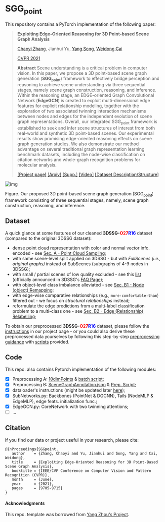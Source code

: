 # SGG<sub>point</sub>

This repository contains a PyTorch implementation of the following paper:

> **Exploiting Edge-Oriented Reasoning for 3D Point-based Scene Graph Analysis**
>
> [Chaoyi Zhang](https://chaoyivision.github.io/), Jianhui Yu, [Yang Song](http://www.cse.unsw.edu.au/~ysong/), [Weidong Cai](https://www.sydney.edu.au/engineering/about/our-people/academic-staff/tom-cai.html)
>
> [CVPR 2021](https://openaccess.thecvf.com/content/CVPR2021/html/Zhang_Exploiting_Edge-Oriented_Reasoning_for_3D_Point-Based_Scene_Graph_Analysis_CVPR_2021_paper.html)
>
> **Abstract** Scene understanding is a critical problem in computer vision. In this paper, we propose a 3D point-based scene graph generation (<b>SGG<sub>point</sub></b>) framework to effectively bridge perception and reasoning to achieve scene understanding via three sequential stages, namely scene graph construction, reasoning, and inference. Within the reasoning stage, an EDGE-oriented Graph Convolutional Network (<b>EdgeGCN</b>) is created to exploit multi-dimensional edge features for explicit relationship modeling, together with the exploration of two associated twinning interaction mechanisms between nodes and edges for the independent evolution of scene graph representations. Overall, our integrated SGG<sub>point</sub> framework is established to seek and infer scene structures of interest from both real-world and synthetic 3D point-based scenes. Our experimental results show promising edge-oriented reasoning effects on scene graph generation studies. We also demonstrate our method advantage on several traditional graph representation learning benchmark datasets, including the node-wise classification on citation networks and whole-graph recognition problems for molecular analysis.
>
> [[Project page]](https://SGGpoint.github.io/) [[Arxiv]](https://arxiv.org/pdf/2103.05558.pdf) [[Supp.]](https://sggpoint.github.io/supplementary.pdf) [[Video]](https://sggpoint.github.io/#video) [[Dataset Description/Structure]](https://chaoyivision.github.io/SGGpoint/)

![img](docs/teaser.png)

Figure. Our proposed 3D point-based scene graph generation (SGG<sub>point</sub>) framework consisting of three sequential stages, namely, scene graph construction, reasoning, and inference.

## Dataset

A quick glance at some features of our cleaned <b>3DSSG-<font color="red">O27</font><font color="blue">R16</font></b> dataset (compared to the original 3DSSG dataset):
* dense point cloud representation with color and normal vector info. encoded - see [Sec. A - Point Cloud Sampling](https://chaoyivision.github.io/SGGpoint/#a-point-cloud-sampling);
* with same scene-level split applied on 3DSSG - but with <i>FullScenes (i.e., original graphs)</i> instead of SubScenes (subgraphs of 4-9 nodes in 3DSSG);
* with small / partial scenes of low quality excluded - see this [list](http://campar.in.tum.de/files/3RScan/partial.txt) (officially announced in 3DSSG's [FAQ Page](https://github.com/WaldJohannaU/3RScan/blob/master/FAQ.md#some-scenes-in-3rscan-seem-to-be-quite-small--partial-whys-that));
* with object-level class imbalance alleviated - see [Sec. B1 - Node (object) Remapping](https://chaoyivision.github.io/SGGpoint/#b-updates-on-scene-graph-annotations);
* with edge-wise comparative relationships (e.g., `more-comfortable-than`) filtered out - we focus on <i>structural relationships</i> instead;
* reformulate the edge predictions from a multi-label classification problem to a multi-class one - see [Sec. B2 - Edge (Relationship) Relabelling](https://chaoyivision.github.io/SGGpoint/#b-updates-on-scene-graph-annotations);

To obtain our preprocessed <b>3DSSG-<font color="red">O27</font><font color="blue">R16</font></b> dataset, please follow the [instructions](https://sggpoint.github.io/#dataset) in our project page - or you could also derive these preprocessed data yourselves by following this step-by-step [preprocessing guidance](https://chaoyivision.github.io/SGGpoint/#dataset-preprocessing) with [scripts](https://github.com/chaoyivision/SGGpoint/blob/main/preprocessing/) provided. 

## Code 

This repo. also contains Pytorch implementation of the following modules:
- [x] Preprocessing A: [10dimPoints](https://chaoyivision.github.io/SGGpoint/#a-point-cloud-sampling) & [batch script](https://github.com/chaoyivision/SGGpoint/blob/main/preprocessing/point_cloud_sampling.bash);
- [x] Preprocessing B: [SceneGraphAnnotation.json](https://chaoyivision.github.io/SGGpoint/#b-updates-on-scene-graph-annotations) & [Prep. Script](https://github.com/chaoyivision/SGGpoint/blob/main/preprocessing/scene_graph_remapping.ipynb);
- [x] dataloader's instructions (might be updated later [here](https://chaoyivision.github.io/SGGpoint/#last-few-steps));
- [x] SubNetworks.py: Backbones (PointNet & DGCNN), Tails (NodeMLP & EdgeMLP), edge feats. initialization func.;
- [x] EdgeGCN.py: CoreNetwork with two twinning attentions;
- [ ] ...

## Citation

If you find our data or project useful in your research, please cite:

```
@InProceedings{SGGpoint,
   author    = {Zhang, Chaoyi and Yu, Jianhui and Song, Yang and Cai, Weidong},
   title     = {Exploiting Edge-Oriented Reasoning for 3D Point-Based Scene Graph Analysis},
   booktitle = {IEEE/CVF Conference on Computer Vision and Pattern Recognition (CVPR)},
   month     = {June},
   year      = {2021},
   pages     = {9705-9715}
}
```
#### Acknowledgments
This repo. template was borrowed from [Yang Zhou's Project](https://github.com/yzhou359/3DIndoor-SceneGraphNet).